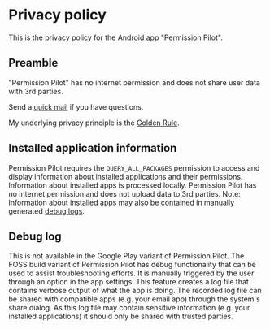 # Privacy policy

This is the privacy policy for the Android app "Permission Pilot".

## Preamble

"Permission Pilot" has no internet permission and does not share user data with 3rd parties. 

Send a [quick mail](mailto:support@darken.eu) if you have questions.

My underlying privacy principle is the [Golden Rule](https://en.wikipedia.org/wiki/Golden_Rule).

## Installed application information

Permission Pilot requires the `QUERY_ALL_PACKAGES` permission to access and display information about installed
applications and their permissions. Information about installed apps is processed locally. Permission Pilot has no
internet permission and does not upload data to 3rd parties. Note: Information about installed apps may also be
contained in manually generated [debug logs](#debug-log).

## Debug log

This is not available in the Google Play variant of Permission Pilot.
The FOSS build variant of Permission Pilot has debug functionality that can be used to assist troubleshooting efforts. It is manually triggered by the user through an option in the app settings. This feature creates a log file that contains verbose output of what the app is doing. The recorded log file can be shared with compatible apps (e.g. your email app) through the system's share dialog. As this log file may contain sensitive information (e.g. your installed applications) it should only be shared with trusted parties.
